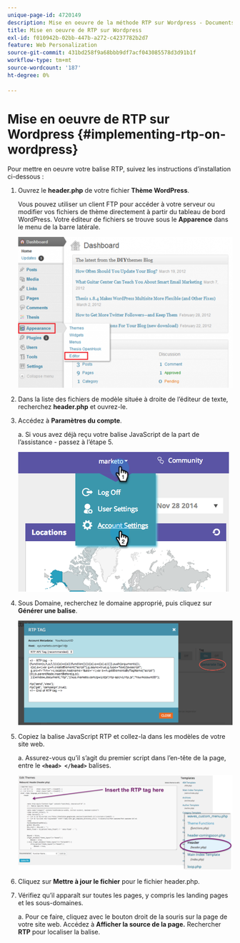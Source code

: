 ```yaml
---
unique-page-id: 4720149
description: Mise en oeuvre de la méthode RTP sur Wordpress - Documents Marketo - Documentation du produit
title: Mise en oeuvre de RTP sur Wordpress
exl-id: f010942b-02bb-447b-a272-c4237782b2d7
feature: Web Personalization
source-git-commit: 431bd258f9a68bbb9df7acf043085578d3d91b1f
workflow-type: tm+mt
source-wordcount: '187'
ht-degree: 0%

---
```


# Mise en oeuvre de RTP sur Wordpress {#implementing-rtp-on-wordpress}

Pour mettre en oeuvre votre balise RTP, suivez les instructions d’installation ci-dessous :

1. Ouvrez le **header.php** de votre fichier **Thème WordPress**.

   Vous pouvez utiliser un client FTP pour accéder à votre serveur ou modifier vos fichiers de thème directement à partir du tableau de bord WordPress. Votre éditeur de fichiers se trouve sous le **Apparence** dans le menu de la barre latérale.

   ![](assets/image2014-11-30-15-3a35-3a30.png)

1. Dans la liste des fichiers de modèle située à droite de l’éditeur de texte, recherchez **header.php** et ouvrez-le.

1. Accédez à **Paramètres du compte**.

   a. Si vous avez déjà reçu votre balise JavaScript de la part de l’assistance - passez à l’étape 5.

   ![](assets/image2014-11-30-15-3a19-3a21-1.png)

1. Sous Domaine, recherchez le domaine approprié, puis cliquez sur **Générer une balise**.

   ![](assets/image2014-11-30-15-3a20-3a17-1.png)

1. Copiez la balise JavaScript RTP et collez-la dans les modèles de votre site web.

   a. Assurez-vous qu’il s’agit du premier script dans l’en-tête de la page, entre le **`<head> </head>`** balises.

   ![](assets/image2014-11-30-15-3a36-3a31.png)

1. Cliquez sur **Mettre à jour le fichier** pour le fichier header.php.

1. Vérifiez qu’il apparaît sur toutes les pages, y compris les landing pages et les sous-domaines.

   a. Pour ce faire, cliquez avec le bouton droit de la souris sur la page de votre site web. Accédez à **Afficher la source de la page.** Rechercher **RTP** pour localiser la balise.
